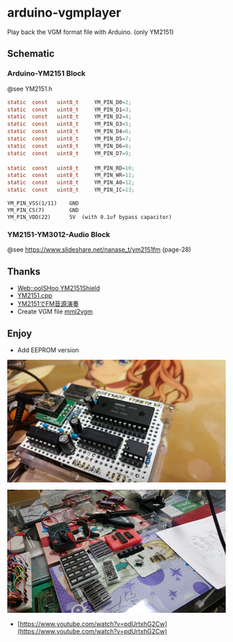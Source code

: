 # arduino-vgmplayer

Play back the VGM format file with Arduino. (only YM2151)

## Schematic

### Arduino-YM2151 Block

@see YM2151.h

```c
static	const	uint8_t		YM_PIN_D0=2;
static	const	uint8_t		YM_PIN_D1=3;
static	const	uint8_t		YM_PIN_D2=4;
static	const	uint8_t		YM_PIN_D3=5;
static	const	uint8_t		YM_PIN_D4=6;
static	const	uint8_t		YM_PIN_D5=7;
static	const	uint8_t		YM_PIN_D6=8;
static	const	uint8_t		YM_PIN_D7=9;

static	const	uint8_t		YM_PIN_RD=10;
static	const	uint8_t		YM_PIN_WR=11;
static	const	uint8_t		YM_PIN_A0=12;
static	const	uint8_t		YM_PIN_IC=13;
```

```
YM_PIN_VSS(1/11)    GND
YM_PIN_CS(7)        GND
YM_PIN_VDD(22)      5V  (with 0.1uf bypass capacitor)
```

### YM2151-YM3012-Audio Block

@see https://www.slideshare.net/nanase_t/ym2151fm (page-28)

## Thanks

* [Web::ooISHoo YM2151Shield](http://www.ooishoo.org/wordpress/project/ym2151shield/)
* [YM2151.cpp](https://github.com/ooISHoo/Arduino_YM2151/blob/develop/SketchMDXPlayer/YM2151.cpp)
* [YM2151でFM音源演奏](https://www.slideshare.net/nanase_t/ym2151fm)
* Create VGM file [mml2vgm](https://github.com/kuma4649/mml2vgm)

## Enjoy

* Add EEPROM version

![arduino-ym2151](assets/arduino-ym2151-01.jpg)

![arduino-ym2151](assets/arduino-ym2151-02.jpg)

* [https://www.youtube.com/watch?v=pdUrtxhG2Cw](https://www.youtube.com/watch?v=pdUrtxhG2Cw)
